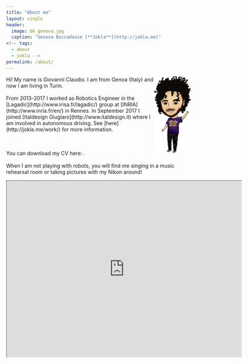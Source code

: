 ```yaml
---
title: "About me"
layout: single
header:
  image: bk_genova.jpg
  caption: "Genova Boccadasse [**Jokla**](http://jokla.me)"
<!-- tags: 
  - about
  - jokla -->
permalink: /about/
---
```



<img src="/images/me.jpg" width="100" align="right" />
Hi! My name is Giovanni Claudio. I am from Genoa (Italy) and now I am living in Turin.
<br><br>
From 2013-2017 I worked as Robotics Engineer in the [Lagadic](http://www.irisa.fr/lagadic/) group at [INRIA](http://www.inria.fr/en/) in Rennes. In September 2017 I joined [Italdesign Giugiaro](http://www.italdesign.it) where I am involved in autonomous driving. See [here](http://jokla.me/work/) for more information.

<br><br>
You can download my CV here:   <a href="{{ site.url }}/share/Claudio_CV.pdf"><i class="fa fa-download "></i></a>.
<br><br>
When I am not playing with robots, you will find me singing in a music rehearsal room or taking pictures with my Nikon around!


<iframe src="https://www.google.com/maps/d/u/0/embed?mid=z_K4lDOSEk7c.kH6o1x-jwfBo" width="640" height="480"></iframe>


